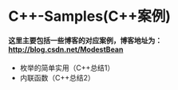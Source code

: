 # C++-Samples(C++案例)

#### 这里主要包括一些博客的对应案例，博客地址为：<http://blog.csdn.net/ModestBean>

-  枚举的简单实用（C++总结1）
-  内联函数（C++总结2）
